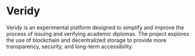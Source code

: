 # Veridy
Veridy is an experimental platform designed to simplify and improve the process of issuing and verifying academic diplomas. The project explores the use of blockchain and decentralized storage to provide more transparency, security, and long-term accessibility.

